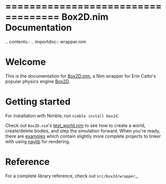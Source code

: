 ===================================
   Box2D.nim Documentation
===================================

.. contents::
.. importdoc:: wrapper.nim

# Welcome

This is the documentation for [Box2D.nim](https://github.com/jon-edward/box2d.nim), 
a Nim wrapper for Erin Catto's popular physics engine [Box2D](https://github.com/erincatto/box2c).

# Getting started

For installation with Nimble, run ``nimble install box2d``.

Check out `Box2D.nim`'s [test_world.nim](https://github.com/jon-edward/box2d.nim/blob/main/tests/test_world.nim) 
to see how to create a world, create/delete bodies, and step the simulation forward. When you're ready, there 
are [examples](https://github.com/jon-edward/box2d.nim/tree/main/examples) which contain slightly more complete 
projects to tinker with using [naylib](https://github.com/planetis-m/naylib) for rendering.

# Reference

For a complete library reference, check out `src/box2d/wrapper`_.
